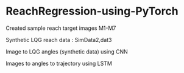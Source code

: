 # ReachRegression-using-PyTorch
Created sample reach target images M1-M7

Synthetic LQG reach data : SimData2,dat3

Image to LQG angles (synthetic data) using CNN

Images to angles to trajectory using LSTM
